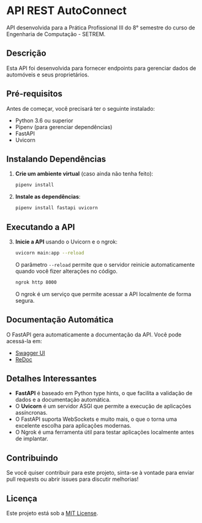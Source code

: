 # API REST AutoConnect

API desenvolvida para a Prática Profissional III do 8° semestre do curso de Engenharia de Computação - SETREM.

## Descrição

Esta API foi desenvolvida para fornecer endpoints para gerenciar dados de automóveis e seus proprietários.

## Pré-requisitos

Antes de começar, você precisará ter o seguinte instalado:

- Python 3.6 ou superior
- Pipenv (para gerenciar dependências)
- FastAPI
- Uvicorn

## Instalando Dependências

1. **Crie um ambiente virtual** (caso ainda não tenha feito):
   ```bash
   pipenv install
   ```

2. **Instale as dependências**:
   ```bash
   pipenv install fastapi uvicorn
   ```

## Executando a API

3. **Inicie a API** usando o Uvicorn e o ngrok:
   ```bash
   uvicorn main:app --reload
   ```

   O parâmetro `--reload` permite que o servidor reinicie automaticamente quando você fizer alterações no código.

   ```bash
   ngrok http 8000 
   ```

   O ngrok é um serviço que permite acessar a API localmente de forma segura.

## Documentação Automática

O FastAPI gera automaticamente a documentação da API. Você pode acessá-la em:

- [Swagger UI](http://127.0.0.1:8000/docs)
- [ReDoc](http://127.0.0.1:8000/redoc)

## Detalhes Interessantes

- **FastAPI** é baseado em Python type hints, o que facilita a validação de dados e a documentação automática.
- O **Uvicorn** é um servidor ASGI que permite a execução de aplicações assíncronas.
- O FastAPI suporta WebSockets e muito mais, o que o torna uma excelente escolha para aplicações modernas.
- O Ngrok é uma ferramenta útil para testar aplicações localmente antes de implantar.

## Contribuindo

Se você quiser contribuir para este projeto, sinta-se à vontade para enviar pull requests ou abrir issues para discutir melhorias!

## Licença

Este projeto está sob a [MIT License](LICENSE).
